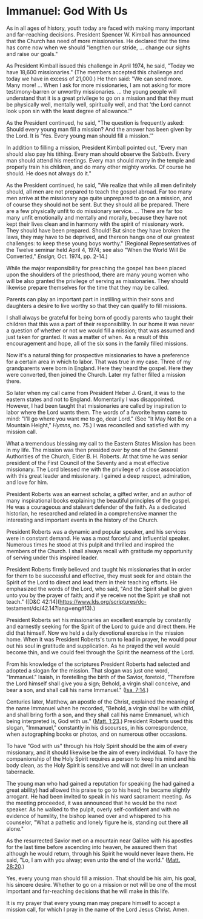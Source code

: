 # Immanuel: God With Us

As in all ages of history, youth today are faced with making many important
and far-reaching decisions. President Spencer W. Kimball has announced that
the Church has need of more missionaries. He declared that the time has come
now when we should "lengthen our stride, ... change our sights and raise our
goals."

As President Kimball issued this challenge in April 1974, he said, "Today we
have 18,600 missionaries." (The members accepted this challenge and today we
have in excess of 21,000.) He then said: "We can send more. Many more! ... When
I ask for more missionaries, I am not asking for more testimony-barren or
unworthy missionaries. ... the young people will understand that it is a great
privilege to go on a mission and that they must be physically well, mentally
well, spiritually well, and that 'the Lord cannot look upon sin with the least
degree of allowance.'"

As the President continued, he said, "The question is frequently asked: Should
every young man fill a mission? And the answer has been given by the Lord. It
is 'Yes. Every young man should fill a mission.'"

In addition to filling a mission, President Kimball pointed out, "Every man
should also pay his tithing. Every man should observe the Sabbath. Every man
should attend his meetings. Every man should marry in the temple and properly
train his children, and do many other mighty works. Of course he should. He
does not always do it."

As the President continued, he said, "We realize that while all men definitely
should, all men are not prepared to teach the gospel abroad. Far too many men
arrive at the missionary age quite unprepared to go on a mission, and of
course they should not be sent. But they should all be prepared. There are a
few physically unfit to do missionary service. ... There are far too many unfit
emotionally and mentally and morally, because they have not kept their lives
clean and in harmony with the spirit of missionary work. They should have been
prepared. Should! But since they have broken the laws, they may have to be
deprived, and thereon hangs one of our greatest challenges: to keep these
young boys worthy." (Regional Representatives of the Twelve seminar held April
4, 1974; see also "When the World Will Be Converted," _Ensign,_ Oct. 1974, pp.
2-14.)

While the major responsibility for preaching the gospel has been placed upon
the shoulders of the priesthood, there are many young women who will be also
granted the privilege of serving as missionaries. They should likewise prepare
themselves for the time that they may be called.

Parents can play an important part in instilling within their sons and
daughters a desire to live worthy so that they can qualify to fill missions.

I shall always be grateful for being born of goodly parents who taught their
children that this was a part of their responsibility. In our home it was
never a question of whether or not we would fill a mission; that was assumed
and just taken for granted. It was a matter of when. As a result of this
encouragement and hope, all of the six sons in the family filled missions.

Now it's a natural thing for prospective missionaries to have a preference for
a certain area in which to labor. That was true in my case. Three of my
grandparents were born in England. Here they heard the gospel. Here they were
converted, then joined the Church. Later my father filled a mission there.

So later when my call came from President Heber J. Grant, it was to the
eastern states and not to England. Momentarily I was disappointed. However, I
had been taught that missionaries are called by inspiration to labor where the
Lord wants them. The words of a favorite hymn came to mind: "I'll go where you
want me to go, dear Lord." (See "It May Not Be on a Mountain Height," _Hymns,_
no. 75.) I was reconciled and satisfied with my mission call.

What a tremendous blessing my call to the Eastern States Mission has been in
my life. The mission was then presided over by one of the General Authorities
of the Church, Elder B. H. Roberts. At that time he was senior president of
the First Council of the Seventy and a most effective missionary. The Lord
blessed me with the privilege of a close association with this great leader
and missionary. I gained a deep respect, admiration, and love for him.

President Roberts was an earnest scholar, a gifted writer, and an author of
many inspirational books explaining the beautiful principles of the gospel. He
was a courageous and stalwart defender of the faith. As a dedicated historian,
he researched and related in a comprehensive manner the interesting and
important events in the history of the Church.

President Roberts was a dynamic and popular speaker, and his services were in
constant demand. He was a most forceful and influential speaker. Numerous
times he stood at this pulpit and thrilled and inspired the members of the
Church. I shall always recall with gratitude my opportunity of serving under
this inspired leader.

President Roberts firmly believed and taught his missionaries that in order
for them to be successful and effective, they must seek for and obtain the
Spirit of the Lord to direct and lead them in their teaching efforts. He
emphasized the words of the Lord, who said, "And the Spirit shall be given
unto you by the prayer of faith; and if ye receive not the Spirit ye shall not
teach." ([D&amp;C 42:14](https://www.lds.org/scriptures/dc-
testament/dc/42.14?lang=eng#13).)

President Roberts set his missionaries an excellent example by constantly and
earnestly seeking for the Spirit of the Lord to guide and direct them. He did
that himself. Now we held a daily devotional exercise in the mission home.
When it was President Roberts's turn to lead in prayer, he would pour out his
soul in gratitude and supplication. As he prayed the veil would become thin,
and we could feel through the Spirit the nearness of the Lord.

From his knowledge of the scriptures President Roberts had selected and
adopted a slogan for the mission. That slogan was just one word, "Immanuel."
Isaiah, in foretelling the birth of the Savior, foretold, "Therefore the Lord
himself shall give you a sign; Behold, a virgin shall conceive, and bear a
son, and shall call his name Immanuel." ([Isa.
7:14](https://www.lds.org/scriptures/ot/isa/7.14?lang=eng#13).)

Centuries later, Matthew, an apostle of the Christ, explained the meaning of
the name Immanuel when he recorded, "Behold, a virgin shall be with child, and
shall bring forth a son, and they shall call his name Emmanuel, which being
interpreted is, God with us." ([Matt.
1:23](https://www.lds.org/scriptures/nt/matt/1.23?lang=eng#22).) President
Roberts used this slogan, "Immanuel," constantly in his discourses, in his
correspondence, when autographing books or photos, and on numerous other
occasions.

To have "God with us" through his Holy Spirit should be the aim of every
missionary, and it should likewise be the aim of every individual. To have the
companionship of the Holy Spirit requires a person to keep his mind and his
body clean, as the Holy Spirit is sensitive and will not dwell in an unclean
tabernacle.

The young man who had gained a reputation for speaking (he had gained a great
ability) had allowed this praise to go to his head; he became slightly
arrogant. He had been invited to speak in his ward sacrament meeting. As the
meeting proceeded, it was announced that he would be the next speaker. As he
walked to the pulpit, overly self-confident and with no evidence of humility,
the bishop leaned over and whispered to his counselor, "What a pathetic and
lonely figure he is, standing out there all alone."

As the resurrected Savior met on a mountain near Galilee with his apostles for
the last time before ascending into heaven, he assured them that although he
would return, through his Spirit he would never leave them. He said, "Lo, I am
with you alway; even unto the end of the world." ([Matt.
28:20](https://www.lds.org/scriptures/nt/matt/28.20?lang=eng#19).)

Yes, every young man should fill a mission. That should be his aim, his goal,
his sincere desire. Whether to go on a mission or not will be one of the most
important and far-reaching decisions that he will make in this life.

It is my prayer that every young man may prepare himself to accept a mission
call, for which I pray in the name of the Lord Jesus Christ. Amen.

